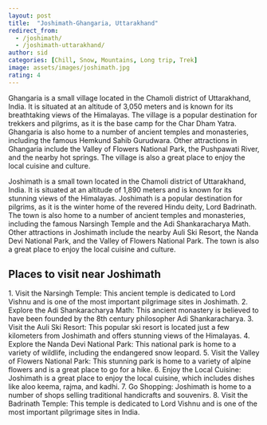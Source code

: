 ```yaml
---
layout: post
title:  "Joshimath-Ghangaria, Uttarakhand"
redirect_from:
  - /joshimath/
  - /joshimath-uttarakhand/
author: sid
categories: [Chill, Snow, Mountains, Long trip, Trek]
image: assets/images/joshimath.jpg
rating: 4
---
```

Ghangaria is a small village located in the Chamoli district of Uttarakhand, India. It is situated at an altitude of 3,050 meters and is known for its breathtaking views of the Himalayas. The village is a popular destination for trekkers and pilgrims, as it is the base camp for the Char Dham Yatra. Ghangaria is also home to a number of ancient temples and monasteries, including the famous Hemkund Sahib Gurudwara. Other attractions in Ghangaria include the Valley of Flowers National Park, the Pushpawati River, and the nearby hot springs. The village is also a great place to enjoy the local cuisine and culture.

Joshimath is a small town located in the Chamoli district of Uttarakhand, India. It is situated at an altitude of 1,890 meters and is known for its stunning views of the Himalayas. Joshimath is a popular destination for pilgrims, as it is the winter home of the revered Hindu deity, Lord Badrinath. The town is also home to a number of ancient temples and monasteries, including the famous Narsingh Temple and the Adi Shankaracharya Math. Other attractions in Joshimath include the nearby Auli Ski Resort, the Nanda Devi National Park, and the Valley of Flowers National Park. The town is also a great place to enjoy the local cuisine and culture.

<h2>Places to visit near Joshimath</h2>
1. Visit the Narsingh Temple: This ancient temple is dedicated to Lord Vishnu and is one of the most important pilgrimage sites in Joshimath.
2. Explore the Adi Shankaracharya Math: This ancient monastery is believed to have been founded by the 8th century philosopher Adi Shankaracharya.
3. Visit the Auli Ski Resort: This popular ski resort is located just a few kilometers from Joshimath and offers stunning views of the Himalayas.
4. Explore the Nanda Devi National Park: This national park is home to a variety of wildlife, including the endangered snow leopard.
5. Visit the Valley of Flowers National Park: This stunning park is home to a variety of alpine flowers and is a great place to go for a hike.
6. Enjoy the Local Cuisine: Joshimath is a great place to enjoy the local cuisine, which includes dishes like aloo keema, rajma, and kadhi.
7. Go Shopping: Joshimath is home to a number of shops selling traditional handicrafts and souvenirs.
8. Visit the Badrinath Temple: This temple is dedicated to Lord Vishnu and is one of the most important pilgrimage sites in India.


<div class="pa-carousel-widget" style="width:100%; height:480px; display:none;"
  data-link="https://www.euttaranchal.com/tourism/ghangharia-excursions.php"
  data-title="Joshimath-Ghangaria, Uttarakhand"
  data-description="Chill, Snow, Mountains, Long trip, Trek"
  data-delay="3">
  <object data="https://lh3.googleusercontent.com/CMnIEaZNuDyF6tjbOBKtML83ySZvd6y43cMkyBqNnvcFUEPH_zsIXBCazx3uAseTWouBRBXwPYxAxppNXXXD4x2IhqYL5e5oHM946-UL-As6by32xulb7lmSps5P9BceVU6t5ANt2_8=w1920-h1080"></object>
  <object data="https://lh3.googleusercontent.com/ArYdZPQGA3X2jgv1J1pkAIOTqn8OGo5_QmR4w6PWIXZidUAnG29s_3pDAkIEJ2gVtAw3QgwhlpthvVEFx0nENO791qSVWB9Ay3tzpyx_RAoB-kWJHXPZgxNY17ePCZ7nwOEHdm-o3xM=w1920-h1080"></object>
  <object data="https://lh3.googleusercontent.com/qfx1jlPCL2M5LIl4oB7WXPdY8CXCt1SmLHDhB9Zf7gLOHWlTfiJ9gb2-0kM9aQDR8aN7udg0BKOMLkT53-NH4qmR27NX0bar3tTHAUtQTxTutNgvy9FgX6a83b8FF3dMU1f0C4hn7tw=w1920-h1080"></object>
  <object data="https://lh3.googleusercontent.com/bEUCA-4N8p5JaPM96_mgHArqwlzkP8Yr0SYNQ3j9eJpYMlk9qKFO7jJvKfG51xHoEeLtucayTinRplcx7DS0ocAuCpVXmNuGcCHJXCdmy9LlaIaxv36iXuDb9BJVFYrx00NQWRa5OGs=w1920-h1080"></object>
  <object data="https://lh3.googleusercontent.com/Yo13MQVc2xNJ_C0M_5jxR4f73uERt4PVBlhjydJNnoIeoGsDcoeYV8ggpqKoUfmr0nL-GCmicId37LZxHJfhPM4vgyUbs0on3-dgNYwDHbNmWRhGcrOEEl46uC0HnSVYg6pW1e1VBT4=w1920-h1080"></object>
  <object data="https://lh3.googleusercontent.com/VA211OyO9wzHX2KwM_UdWSQdNKrvaPlx9T7QLO4QzCr01s2q7EQlYNRebY1IDK_7RnqItwnZsP8Sr_vz6jQvJAm-cxT6jm4jqkFWkdVVlElpaHyZAHNxUdkaYp2mcdcewofEGG8HfOo=w1920-h1080"></object>
  <object data="https://lh3.googleusercontent.com/nnPAXo6FxCHSUuzVT1IyNOm9XTJBe5jhhX4QStRDTrCdNFJu7B5aX7-1dAG610-gQWe451eruMnlKYCfWfDrCwswwp_l7PZAA-en3Si6K4LEFNIc71AVNfaBevG1du3CKUXd9L41ef0=w1920-h1080"></object>
  <object data="https://lh3.googleusercontent.com/7_c40neORLEcmV6B-dKRx3qIGWjAdRyyApehsenbGoW8ymtjGni3dcCILrEDCc0Djw73IVbdxy9ZI9lFeHF1DvHzLG3wyoLfBXtQeeqNseRjBlTlMmYWL32Dst8b9aiFTn-0KmjYTL8=w1920-h1080"></object>
  <object data="https://lh3.googleusercontent.com/V6dkYDpXI0XB4Er2AY9t_azd7Vd0-wxE6pXF1tg4RLrInrYjJVlEkWdOVj7BQKbgu3FRKYFYUuf4pTzVNKQtLmNqJCjxFXLxqPOV1nI21QRlItfQeJ67dejddd0OLyU2VYY-hnwmvpY=w1920-h1080"></object>
  <object data="https://lh3.googleusercontent.com/R_CSSOB8TCmMz1a6s2kaBZl8Rju2wjO9LEdVowk1HDz7yKPRE_vI6obpRI1kSQP0423tVHzaQ4BG3TpwPl9Siy4-ycinzBArzhfzaR2HqJZGgwmidDUKR4taVgATLUcrqF77xwWVqNI=w1920-h1080"></object>
  <object data="https://lh3.googleusercontent.com/BJ27_gVqcIRWqn-Swbqhf2Q_r6oKZ9HQYb9SRNnzlOL04xGUNhpxzDE-EW_YLj39tS_ZmccvHivZWRZviWQAKgfgt757DzraZbyKdoom9c0hHFD8nQc1Y4hX4HaZyBfThujsO89KACM=w1920-h1080"></object>
  <object data="https://lh3.googleusercontent.com/oES0lUu_OXO1JP2sWEJqB9Be5iAEBG98zJf0Stz1OZ3mo0yfsr3bE5Oc7b7r0gmtmwJ0WgB2VELHWJsUX4B4dFzLDdTdu6Z3I80Bvlu_ysZSUnOC1Ix9xRxvasPeZlAKMZ9X_boKM6E=w1920-h1080"></object>
  <object data="https://lh3.googleusercontent.com/X0fMMeER3_vxFZ_HWEbImENL_xBwNiKqJsmtN7fwed5b8x0boFoGlH1TzBkqLJUmMrp9eRaLnrwPN7DNV1GHW9x6J1BEqK9cU4KsgZno5fPD2Z-MKAFxDZ1n3kpClq2ySvdwwzkGo_U=w1920-h1080"></object>
  <object data="https://lh3.googleusercontent.com/IkWuvdiu-Ml6C0w_eT_W5gxw_NYXFpUzjia65jfk4O9vxVHPXq7HWkORJ4TVPElsxe4qZgO4LYpnVCzH_IlUl0aHlLqHfKdDgn3i6Xd_MHsd635k04oOSawdABs2RfCudupxD9NzcYc=w1920-h1080"></object>
  <object data="https://lh3.googleusercontent.com/SsfDDZLhH7JYHD10B6SiYv2bTq1cCNJDfu60MnAw9ZZgxhhs9voGjY4ZNuAhwryJkuJrJRDkqc4IY1bJkrJG1Ixp4n_XwJmiFtgP_lGg-hvTV3ctfUwL86wFQXXYEbvWgW-eghDGnvo=w1920-h1080"></object>
  <object data="https://lh3.googleusercontent.com/QRZJsxEJa4Zgts3jpPkhOMu3sDQEZ8vws50o4S1ZqE2eNKXUJ9Gpd3bo4xP5K4a3gDu8k4MdfrFl5FOPrqItrFzq8uvG1sUfVeuLwVq-JFdjrhVhtJnOll7-M1MSdTmq8HfWuomfwqo=w1920-h1080"></object>
  <object data="https://lh3.googleusercontent.com/NuqNbdPBjopnGtsKGUUUyq_u2eMrHdTSMREfYDQ1At0uiOu14wrKRHBx8y6oDSlpuFSPjYQqExSYjBTI71sMsAE1RFaFsOEG6Y5uHAY25Cl-waVmAlaximZTIGDgdEf2gj3Zn_8kR0k=w1920-h1080"></object>
  <object data="https://lh3.googleusercontent.com/NktEEVFJ2FsYWSdME6VMx3yX4ilC--oVWqAPXR2AgL10gJtWQ_AzQRpqy0_oc6zaSSpELSVEaoEvHSBXfgasZdUeYADVETmeUpqiIabu6KPWjb6Bx53RfHOQG-n-CsyfytQ38VDC1do=w1920-h1080"></object>
</div>

